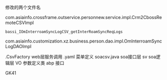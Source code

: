 修改的两个文件名

com.asiainfo.crossframe.outservice.personnew.service.impl.Crm2CbossRemoteCSVImpl

```
bassi_IOmInterroamSyncLogCSV_getInterRoamSyncReqLogs
```

com.asiainfo.customization.xz.business.person.dao.impl.OmInterroamSyncLogDAOImpl

.CsvFactory	web层服务调用
.yaml	菜单定义
soacsv.java	soa接口层
sv	soa逻辑层
VO 	参数定义类
abp 接口

GK41 